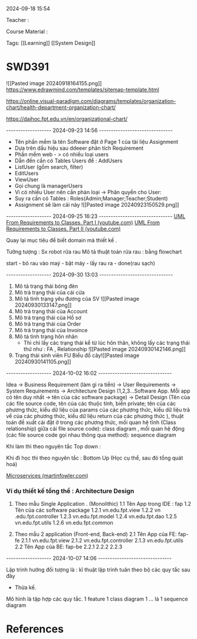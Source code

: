 
2024-09-18 15:54

Teacher : 

Course Material : 

Tags: [[Learning]] [[System Design]]


# SWD391




![[Pasted image 20240918164155.png]]
https://www.edrawmind.com/templates/sitemap-template.html

https://online.visual-paradigm.com/diagrams/templates/organization-chart/health-department-organization-chart/

https://daihoc.fpt.edu.vn/en/organizational-chart/



-------------------  2024-09-23 14:56 -------------------------------
- Tên phần mềm là tên Software đặt ở Page 1 của tài liệu Assignment
- Dựa trên dấu hiệu sau ddeeer phân tích Requirement
- Phần mềm web - > có nhiều loại users
- Dẫn đến cần có Tables Users để : AddUsers
- ListUser (gồm search, filter)
- EditUsers
- ViewUser
- Gọi chung là managerUsers
- Vì có nhiều User nên cần phàn loại -> Phân quyền cho User:
- Suy ra cần có Tables : Roles(Admin;Manager;Teacher;Student)
- Assignment sẽ làm cái này
![[Pasted image 20240923150529.png]]


 

-------------------  2024-09-25 16:23 -------------------------------
[UML From Requirements to Classes. Part I (youtube.com)](https://www.youtube.com/watch?v=P2X9N4-xEvc)
[UML From Requirements to Classes. Part II (youtube.com)](https://www.youtube.com/watch?v=jEtGJPOac6Q)


Quay lại mục tiêu để biết domain mà thiết kế .

Tưởng tượng : Sx robot rửa rau 
Mô tả thuật toán rửa rau   :  bằng flowchart

start - bỏ rau vào maý - bật máy -      lấy rau ra - done(rau sạch)



-------------------  2024-09-30 13:03 -------------------------------
1. Mô tả trạng thái bóng đèn
2. Mô trả trạng thái của cái cửa
3. Mô tả tình trạng yêu đương của SV
   ![[Pasted image 20240930133147.png]]
4. Mô trả trạng thái của Account
5. Mô trả trạng thái của Hồ sơ
6. Mô trả trạng thái của Order
7. Mô trả trạng thái của Invoince
8. Mô tả tình trạng hôn nhân
   - Thì chỉ lấy các trạng thái kể từ lúc hôn thân, không lấy các trạng thái thứ như : FA , Relationship
   ![[Pasted image 20240930142146.png]]
1. Trạng thái sinh viên FU 
    Biểu đồ cây![[Pasted image 20240930141105.png]]



-------------------  2024-10-02 16:02 -------------------------------

Idea -> Business Requirement (làm gì ra tiền) -> User Requirements -> System Requirements -> Architecture Design (1,2,3...Software App. Mỗi app có tên duy nhất -> tên của các software package) -> Detail Design (Tên của các file source code, tên của các thuộc tính, biến private; tên của các phương thức, kiểu dữ liệu của params của các phương thức, kiểu dữ liệu trả về của các phương thức, kiểu dữ liệu return của các phương thức ), thuật toán đề xuất  cài đặt ở trong các phương thức, mối quan hệ tĩnh (Class relationship) giữa cái file source code): class diagram , mối quan hệ động (các file source code gọi nhau thông qua method): sequence diagram

Khi làm thì theo nguyên tắc Top down :

Khi đi học thì theo nguyên tắc : Bottom Up (Học cụ thể, sau đó tổng quát hoá)

[Microservices (martinfowler.com)](https://martinfowler.com/articles/microservices.html)

### Ví dụ thiết kế tổng thể : Architecture Design

1.  Theo mẫu Single Application . (Monolithic)
     1.1 Tên App trong IDE : fap
     1.2 Tên của các software package
        1.2.1 vn.edu.fpt.view
        1.2.2 vn .edu.fpt.controller
        1.2.3 vn.edu.fpt.model
        1.2.4 vn.edu.fpt.dao
        1.2.5 vn.edu.fpt.utils
        1.2.6 vn.edu.fpt.common
         
     
2. Theo mẫu 2 application (Front-end, Back-end)
   2.1 Tên App của FE: fap-fe
     2.1.1 vn.edu.fpt.view
     2.1.2 vn.edu.fpt.controller
     2.1.3 vn.edu.fpt.utils
   2.2 Tên App của BE: fap-be
     2.2.1
     2.2.2
     2.2.3





-------------------  2024-10-07 14:06 -------------------------------

Lập trình hướng đối tượng  là :  kĩ thuật lập trình tuân theo bộ các quy tắc sau đây
   - Thừa kế.


Mô hình là tập hợp các quy tắc.
1 feature 1 class diagram 
1 ... là 1 sequence diagram 
# References





